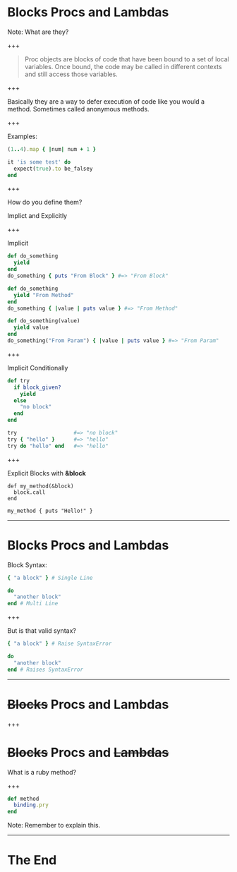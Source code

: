 # Blocks Procs and Lambdas

Note:
What are they?

+++

> Proc objects are blocks of code that have been bound to a set of local variables. Once bound, the code may be called in different contexts and still access those variables.

+++

Basically they are a way to defer execution of code like you would a method. Sometimes called anonymous methods.

+++

Examples:

```ruby
(1..4).map { |num| num + 1 }

it 'is some test' do
  expect(true).to be_falsey
end
```

+++

How do you define them?

Implict and Explicitly

+++

Implicit

```ruby
def do_something
  yield
end
do_something { puts "From Block" } #=> "From Block"

def do_something
  yield "From Method"
end
do_something { |value | puts value } #=> "From Method"

def do_something(value)
  yield value
end
do_something("From Param") { |value | puts value } #=> "From Param"
```

+++

Implicit Conditionally

```ruby
def try
  if block_given?
    yield
  else
    "no block"
  end
end

try                  #=> "no block"
try { "hello" }      #=> "hello"
try do "hello" end   #=> "hello"
```

+++

Explicit Blocks with __&block__

```
def my_method(&block)
  block.call
end

my_method { puts "Hello!" }
```

---

# Blocks Procs and Lambdas

Block Syntax:

```ruby
{ "a block" } # Single Line

do
  "another block"
end # Multi Line
```

+++

But is that valid syntax?

```ruby
{ "a block" } # Raise SyntaxError

do
  "another block"
end # Raises SyntaxError
```

---

# ~~Blocks~~ Procs and Lambdas

+++

# ~~Blocks~~ Procs and ~~Lambdas~~

What is a ruby method?

+++

```ruby
def method
  binding.pry
end
```

Note:
Remember to explain this.

---

# The End
